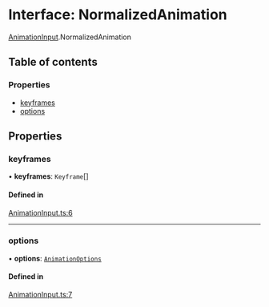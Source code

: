 # Interface: NormalizedAnimation

[AnimationInput](../wiki/AnimationInput).NormalizedAnimation

## Table of contents

### Properties

- [keyframes](../wiki/AnimationInput.NormalizedAnimation#keyframes)
- [options](../wiki/AnimationInput.NormalizedAnimation#options)

## Properties

### keyframes

• **keyframes**: `Keyframe`[]

#### Defined in

[AnimationInput.ts:6](https://github.com/tristanjohnson849/react-controlled-animations/blob/1a5aaaa/src/AnimationInput.ts#L6)

___

### options

• **options**: [`AnimationOptions`](../wiki/AnimationInput#animationoptions)

#### Defined in

[AnimationInput.ts:7](https://github.com/tristanjohnson849/react-controlled-animations/blob/1a5aaaa/src/AnimationInput.ts#L7)
